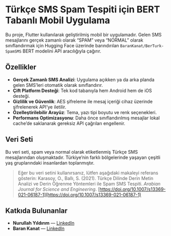 # Türkçe SMS Spam Tespiti için BERT Tabanlı Mobil Uygulama

Bu proje, Flutter kullanılarak geliştirilmiş mobil bir uygulamadır. Gelen SMS mesajlarını gerçek zamanlı olarak “SPAM” veya “NORMAL” olarak sınıflandırmak için Hugging Face üzerinde barındırılan `BaranKanat/BerTurk-SpamSMS` BERT modelini API aracılığıyla çağırır.

## Özellikler

* **Gerçek Zamanlı SMS Analizi**: Uygulama açıkken ya da arka planda gelen SMS’leri otomatik olarak sınıflandırır.
* **Çift Platform Desteği**: Tek kod tabanıyla hem Android hem de iOS desteği.
* **Gizlilik ve Güvenlik**: AES şifreleme ile mesaj içeriği cihaz üzerinde şifrelenerek API’ye iletilir.
* **Özelleştirilebilir Arayüz**: Tema, yazı tipi boyutu ve renk seçenekleri.
* **Performans Optimizasyonu**: Daha önce sınıflandırılmış mesajlar lokal cache’de saklanarak gereksiz API çağrıları engellenir.

## Veri Seti

Bu veri seti, spam veya normal olarak etiketlenmiş Türkçe SMS mesajlarından oluşmaktadır. Türkiye’nin farklı bölgelerinde yaşayan çeşitli yaş gruplarındaki insanlardan toplanmıştır.

> Eğer bu veri setini kullanırsanız, lütfen aşağıdaki makaleyi referans gösterin:
> Karasoy, O., Ballı, S. (2021). Türkçe Dilinde Derin Metin Analizi ve Derin Öğrenme Yöntemleri ile Spam SMS Tespiti. *Arabian Journal for Science and Engineering*. [https://doi.org/10.1007/s13369-021-06187-1](https://doi.org/10.1007/s13369-021-06187-1)

## Katkıda Bulunanlar

* **Nurullah Yıldırım** — [LinkedIn](https://www.linkedin.com/in/nurullah1yıldırım/)
* **Baran Kanat** — [LinkedIn](https://www.linkedin.com/in/baran-kanat/)
